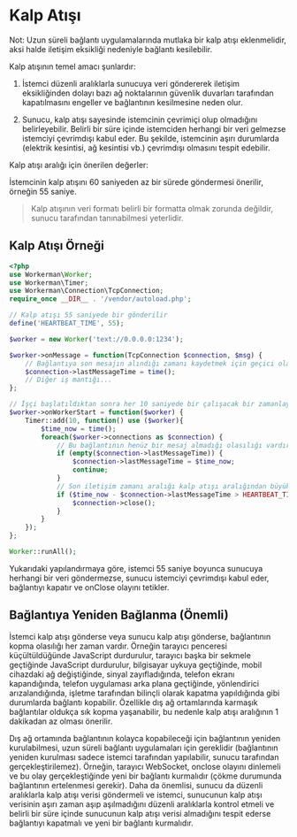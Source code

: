 # Kalp Atışı

Not: Uzun süreli bağlantı uygulamalarında mutlaka bir kalp atışı eklenmelidir, aksi halde iletişim eksikliği nedeniyle bağlantı kesilebilir.

Kalp atışının temel amacı şunlardır:

1. İstemci düzenli aralıklarla sunucuya veri göndererek iletişim eksikliğinden dolayı bazı ağ noktalarının güvenlik duvarları tarafından kapatılmasını engeller ve bağlantının kesilmesine neden olur.

2. Sunucu, kalp atışı sayesinde istemcinin çevrimiçi olup olmadığını belirleyebilir. Belirli bir süre içinde istemciden herhangi bir veri gelmezse istemciyi çevrimdışı kabul eder. Bu şekilde, istemcinin aşırı durumlarda (elektrik kesintisi, ağ kesintisi vb.) çevrimdışı olmasını tespit edebilir.

Kalp atışı aralığı için önerilen değerler:

İstemcinin kalp atışını 60 saniyeden az bir sürede göndermesi önerilir, örneğin 55 saniye.

> Kalp atışının veri formatı belirli bir formatta olmak zorunda değildir, sunucu tarafından tanınabilmesi yeterlidir.

## Kalp Atışı Örneği
```php
<?php
use Workerman\Worker;
use Workerman\Timer;
use Workerman\Connection\TcpConnection;
require_once __DIR__ . '/vendor/autoload.php';

// Kalp atışı 55 saniyede bir gönderilir
define('HEARTBEAT_TIME', 55);

$worker = new Worker('text://0.0.0.0:1234');

$worker->onMessage = function(TcpConnection $connection, $msg) {
    // Bağlantıya son mesajın alındığı zamanı kaydetmek için geçici olarak bir lastMessageTime özelliği ayarla
    $connection->lastMessageTime = time();
    // Diğer iş mantığı...
};

// İşçi başlatıldıktan sonra her 10 saniyede bir çalışacak bir zamanlayıcı ayarla
$worker->onWorkerStart = function($worker) {
    Timer::add(10, function() use ($worker){
        $time_now = time();
        foreach($worker->connections as $connection) {
            // Bu bağlantının henüz bir mesaj almadığı olasılığı vardır, bu durumda lastMessageTime şu anki zaman olarak ayarlanır
            if (empty($connection->lastMessageTime)) {
                $connection->lastMessageTime = $time_now;
                continue;
            }
            // Son iletişim zamanı aralığı kalp atışı aralığından büyükse, istemcinin çevrimdışı olduğunu kabul ederek bağlantıyı kapat
            if ($time_now - $connection->lastMessageTime > HEARTBEAT_TIME) {
                $connection->close();
            }
        }
    });
};

Worker::runAll();
```

Yukarıdaki yapılandırmaya göre, istemci 55 saniye boyunca sunucuya herhangi bir veri göndermezse, sunucu istemciyi çevrimdışı kabul eder, bağlantıyı kapatır ve onClose olayını tetikler.

## Bağlantıya Yeniden Bağlanma (Önemli)

İstemci kalp atışı gönderse veya sunucu kalp atışı gönderse, bağlantının kopma olasılığı her zaman vardır. Örneğin tarayıcı penceresi küçültüldüğünde JavaScript durdurulur, tarayıcı başka bir sekmele geçtiğinde JavaScript durdurulur, bilgisayar uykuya geçtiğinde, mobil cihazdaki ağ değiştiğinde, sinyal zayıfladığında, telefon ekranı kapandığında, telefon uygulaması arka plana geçtiğinde, yönlendirici arızalandığında, işletme tarafından bilinçli olarak kapatma yapıldığında gibi durumlarda bağlantı kopabilir. Özellikle dış ağ ortamlarında karmaşık bağlantılar oldukça sık kopma yaşanabilir, bu nedenle kalp atışı aralığının 1 dakikadan az olması önerilir.

Dış ağ ortamında bağlantının kolayca kopabileceği için bağlantının yeniden kurulabilmesi, uzun süreli bağlantı uygulamaları için gereklidir (bağlantının yeniden kurulması sadece istemci tarafından yapılabilir, sunucu tarafından gerçekleştirilemez). Örneğin, tarayıcı WebSocket, onclose olayını dinlemeli ve bu olay gerçekleştiğinde yeni bir bağlantı kurmalıdır (çökme durumunda bağlantının ertelenmesi gerekir). Daha da önemlisi, sunucu da düzenli aralıklarla kalp atışı verisi göndermeli ve istemci, sunucunun kalp atışı verisinin aşırı zaman aşıp aşılmadığını düzenli aralıklarla kontrol etmeli ve belirli bir süre içinde sunucunun kalp atışı verisi almadığını tespit ederse bağlantıyı kapatmalı ve yeni bir bağlantı kurmalıdır.

